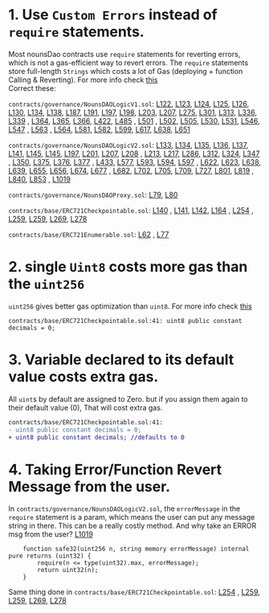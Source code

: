 # 1. Use `Custom Errors` instead of `require` statements.
Most nounsDao contracts use `require` statements for reverting errors, which is not a gas-efficient way to revert errors. The `require` statements store full-length `Strings` which costs a lot of Gas (deploying + function Calling & Reverting). For more info check [this](https://ethereum.stackexchange.com/questions/101782/requirecondition-message-vs-revert-with-a-custom-error-which-is-better-a)  
Correct these:

`contracts/governance/NounsDAOLogicV1.sol`:
[L122](https://github.com/code-423n4/2022-08-nounsdao/blob/452695d4764ba9d5e1d3eef0d5ecca3d004f215a/contracts/governance/NounsDAOLogicV1.sol#L122), [L123](https://github.com/code-423n4/2022-08-nounsdao/blob/452695d4764ba9d5e1d3eef0d5ecca3d004f215a/contracts/governance/NounsDAOLogicV1.sol#L123), [L124](https://github.com/code-423n4/2022-08-nounsdao/blob/452695d4764ba9d5e1d3eef0d5ecca3d004f215a/contracts/governance/NounsDAOLogicV1.sol#L124), [L125](https://github.com/code-423n4/2022-08-nounsdao/blob/452695d4764ba9d5e1d3eef0d5ecca3d004f215a/contracts/governance/NounsDAOLogicV1.sol#L125), [L126](https://github.com/code-423n4/2022-08-nounsdao/blob/452695d4764ba9d5e1d3eef0d5ecca3d004f215a/contracts/governance/NounsDAOLogicV1.sol#L126), [L130](https://github.com/code-423n4/2022-08-nounsdao/blob/452695d4764ba9d5e1d3eef0d5ecca3d004f215a/contracts/governance/NounsDAOLogicV1.sol#L130), [L134](https://github.com/code-423n4/2022-08-nounsdao/blob/452695d4764ba9d5e1d3eef0d5ecca3d004f215a/contracts/governance/NounsDAOLogicV1.sol#L134), [L138](https://github.com/code-423n4/2022-08-nounsdao/blob/452695d4764ba9d5e1d3eef0d5ecca3d004f215a/contracts/governance/NounsDAOLogicV1.sol#L138), [L187](https://github.com/code-423n4/2022-08-nounsdao/blob/452695d4764ba9d5e1d3eef0d5ecca3d004f215a/contracts/governance/NounsDAOLogicV1.sol#L187), [L191](https://github.com/code-423n4/2022-08-nounsdao/blob/452695d4764ba9d5e1d3eef0d5ecca3d004f215a/contracts/governance/NounsDAOLogicV1.sol#L191), [L197](https://github.com/code-423n4/2022-08-nounsdao/blob/452695d4764ba9d5e1d3eef0d5ecca3d004f215a/contracts/governance/NounsDAOLogicV1.sol#L197), [L198](https://github.com/code-423n4/2022-08-nounsdao/blob/452695d4764ba9d5e1d3eef0d5ecca3d004f215a/contracts/governance/NounsDAOLogicV1.sol#L198), [L203](https://github.com/code-423n4/2022-08-nounsdao/blob/452695d4764ba9d5e1d3eef0d5ecca3d004f215a/contracts/governance/NounsDAOLogicV1.sol#L203), [L207](https://github.com/code-423n4/2022-08-nounsdao/blob/452695d4764ba9d5e1d3eef0d5ecca3d004f215a/contracts/governance/NounsDAOLogicV1.sol#L207), [L275](https://github.com/code-423n4/2022-08-nounsdao/blob/452695d4764ba9d5e1d3eef0d5ecca3d004f215a/contracts/governance/NounsDAOLogicV1.sol#L275), [L301](https://github.com/code-423n4/2022-08-nounsdao/blob/452695d4764ba9d5e1d3eef0d5ecca3d004f215a/contracts/governance/NounsDAOLogicV1.sol#L301), [L313](https://github.com/code-423n4/2022-08-nounsdao/blob/452695d4764ba9d5e1d3eef0d5ecca3d004f215a/contracts/governance/NounsDAOLogicV1.sol#L313), [L336](https://github.com/code-423n4/2022-08-nounsdao/blob/452695d4764ba9d5e1d3eef0d5ecca3d004f215a/contracts/governance/NounsDAOLogicV1.sol#L336), [L339](https://github.com/code-423n4/2022-08-nounsdao/blob/452695d4764ba9d5e1d3eef0d5ecca3d004f215a/contracts/governance/NounsDAOLogicV1.sol#L339) , [L364](https://github.com/code-423n4/2022-08-nounsdao/blob/452695d4764ba9d5e1d3eef0d5ecca3d004f215a/contracts/governance/NounsDAOLogicV1.sol#L364), [L365](https://github.com/code-423n4/2022-08-nounsdao/blob/452695d4764ba9d5e1d3eef0d5ecca3d004f215a/contracts/governance/NounsDAOLogicV1.sol#L365), [L366](https://github.com/code-423n4/2022-08-nounsdao/blob/452695d4764ba9d5e1d3eef0d5ecca3d004f215a/contracts/governance/NounsDAOLogicV1.sol#L366), [L422](https://github.com/code-423n4/2022-08-nounsdao/blob/452695d4764ba9d5e1d3eef0d5ecca3d004f215a/contracts/governance/NounsDAOLogicV1.sol#L422), [L485](https://github.com/code-423n4/2022-08-nounsdao/blob/452695d4764ba9d5e1d3eef0d5ecca3d004f215a/contracts/governance/NounsDAOLogicV1.sol#L485) , [L501](https://github.com/code-423n4/2022-08-nounsdao/blob/452695d4764ba9d5e1d3eef0d5ecca3d004f215a/contracts/governance/NounsDAOLogicV1.sol#L501) , [L502](https://github.com/code-423n4/2022-08-nounsdao/blob/452695d4764ba9d5e1d3eef0d5ecca3d004f215a/contracts/governance/NounsDAOLogicV1.sol#L502), [L505](https://github.com/code-423n4/2022-08-nounsdao/blob/452695d4764ba9d5e1d3eef0d5ecca3d004f215a/contracts/governance/NounsDAOLogicV1.sol#L505), [L530](https://github.com/code-423n4/2022-08-nounsdao/blob/452695d4764ba9d5e1d3eef0d5ecca3d004f215a/contracts/governance/NounsDAOLogicV1.sol#L530), [L531](https://github.com/code-423n4/2022-08-nounsdao/blob/452695d4764ba9d5e1d3eef0d5ecca3d004f215a/contracts/governance/NounsDAOLogicV1.sol#L531), [L546](https://github.com/code-423n4/2022-08-nounsdao/blob/452695d4764ba9d5e1d3eef0d5ecca3d004f215a/contracts/governance/NounsDAOLogicV1.sol#L546), [L547](https://github.com/code-423n4/2022-08-nounsdao/blob/452695d4764ba9d5e1d3eef0d5ecca3d004f215a/contracts/governance/NounsDAOLogicV1.sol#L547) , [L563](https://github.com/code-423n4/2022-08-nounsdao/blob/452695d4764ba9d5e1d3eef0d5ecca3d004f215a/contracts/governance/NounsDAOLogicV1.sol#L563) , [L564](https://github.com/code-423n4/2022-08-nounsdao/blob/452695d4764ba9d5e1d3eef0d5ecca3d004f215a/contracts/governance/NounsDAOLogicV1.sol#L564), [L581](https://github.com/code-423n4/2022-08-nounsdao/blob/452695d4764ba9d5e1d3eef0d5ecca3d004f215a/contracts/governance/NounsDAOLogicV1.sol#L581), [L582](https://github.com/code-423n4/2022-08-nounsdao/blob/452695d4764ba9d5e1d3eef0d5ecca3d004f215a/contracts/governance/NounsDAOLogicV1.sol#L582), [L599](https://github.com/code-423n4/2022-08-nounsdao/blob/452695d4764ba9d5e1d3eef0d5ecca3d004f215a/contracts/governance/NounsDAOLogicV1.sol#L599), [L617](https://github.com/code-423n4/2022-08-nounsdao/blob/452695d4764ba9d5e1d3eef0d5ecca3d004f215a/contracts/governance/NounsDAOLogicV1.sol#L617), [L638](https://github.com/code-423n4/2022-08-nounsdao/blob/452695d4764ba9d5e1d3eef0d5ecca3d004f215a/contracts/governance/NounsDAOLogicV1.sol#L638), [L651](https://github.com/code-423n4/2022-08-nounsdao/blob/452695d4764ba9d5e1d3eef0d5ecca3d004f215a/contracts/governance/NounsDAOLogicV1.sol#L651)


`contracts/governance/NounsDAOLogicV2.sol`:
[L133](https://github.com/code-423n4/2022-08-nounsdao/blob/45411325ec14c6d747b999a40367d3c5109b5a89/contracts/governance/NounsDAOLogicV2.sol#L133), [L134](https://github.com/code-423n4/2022-08-nounsdao/blob/45411325ec14c6d747b999a40367d3c5109b5a89/contracts/governance/NounsDAOLogicV2.sol#L134), [L135](https://github.com/code-423n4/2022-08-nounsdao/blob/45411325ec14c6d747b999a40367d3c5109b5a89/contracts/governance/NounsDAOLogicV2.sol#L135), [L136](https://github.com/code-423n4/2022-08-nounsdao/blob/45411325ec14c6d747b999a40367d3c5109b5a89/contracts/governance/NounsDAOLogicV2.sol#L136), [L137](https://github.com/code-423n4/2022-08-nounsdao/blob/45411325ec14c6d747b999a40367d3c5109b5a89/contracts/governance/NounsDAOLogicV2.sol#L137), [L141](https://github.com/code-423n4/2022-08-nounsdao/blob/45411325ec14c6d747b999a40367d3c5109b5a89/contracts/governance/NounsDAOLogicV2.sol#L141), [L145](https://github.com/code-423n4/2022-08-nounsdao/blob/45411325ec14c6d747b999a40367d3c5109b5a89/contracts/governance/NounsDAOLogicV2.sol#L145), [L145](https://github.com/code-423n4/2022-08-nounsdao/blob/45411325ec14c6d747b999a40367d3c5109b5a89/contracts/governance/NounsDAOLogicV2.sol#L145), [L197](https://github.com/code-423n4/2022-08-nounsdao/blob/45411325ec14c6d747b999a40367d3c5109b5a89/contracts/governance/NounsDAOLogicV2.sol#L197), [L201](https://github.com/code-423n4/2022-08-nounsdao/blob/45411325ec14c6d747b999a40367d3c5109b5a89/contracts/governance/NounsDAOLogicV2.sol#L201), [L207](https://github.com/code-423n4/2022-08-nounsdao/blob/45411325ec14c6d747b999a40367d3c5109b5a89/contracts/governance/NounsDAOLogicV2.sol#L207), [L208](https://github.com/code-423n4/2022-08-nounsdao/blob/45411325ec14c6d747b999a40367d3c5109b5a89/contracts/governance/NounsDAOLogicV2.sol#L208) , [L213](https://github.com/code-423n4/2022-08-nounsdao/blob/45411325ec14c6d747b999a40367d3c5109b5a89/contracts/governance/NounsDAOLogicV2.sol#L213), [L217](https://github.com/code-423n4/2022-08-nounsdao/blob/45411325ec14c6d747b999a40367d3c5109b5a89/contracts/governance/NounsDAOLogicV2.sol#L217), [L286](https://github.com/code-423n4/2022-08-nounsdao/blob/45411325ec14c6d747b999a40367d3c5109b5a89/contracts/governance/NounsDAOLogicV2.sol#L286), [L312](https://github.com/code-423n4/2022-08-nounsdao/blob/45411325ec14c6d747b999a40367d3c5109b5a89/contracts/governance/NounsDAOLogicV2.sol#L312), [L324](https://github.com/code-423n4/2022-08-nounsdao/blob/45411325ec14c6d747b999a40367d3c5109b5a89/contracts/governance/NounsDAOLogicV2.sol#L324), [L347](https://github.com/code-423n4/2022-08-nounsdao/blob/45411325ec14c6d747b999a40367d3c5109b5a89/contracts/governance/NounsDAOLogicV2.sol#L347) , [L350](https://github.com/code-423n4/2022-08-nounsdao/blob/45411325ec14c6d747b999a40367d3c5109b5a89/contracts/governance/NounsDAOLogicV2.sol#L350), [L375](https://github.com/code-423n4/2022-08-nounsdao/blob/45411325ec14c6d747b999a40367d3c5109b5a89/contracts/governance/NounsDAOLogicV2.sol#L375), [L376](https://github.com/code-423n4/2022-08-nounsdao/blob/45411325ec14c6d747b999a40367d3c5109b5a89/contracts/governance/NounsDAOLogicV2.sol#L376), [L377](https://github.com/code-423n4/2022-08-nounsdao/blob/45411325ec14c6d747b999a40367d3c5109b5a89/contracts/governance/NounsDAOLogicV2.sol#L377) , [L433](https://github.com/code-423n4/2022-08-nounsdao/blob/45411325ec14c6d747b999a40367d3c5109b5a89/contracts/governance/NounsDAOLogicV2.sol#L433), [L577](https://github.com/code-423n4/2022-08-nounsdao/blob/45411325ec14c6d747b999a40367d3c5109b5a89/contracts/governance/NounsDAOLogicV2.sol#L577), [L593](https://github.com/code-423n4/2022-08-nounsdao/blob/45411325ec14c6d747b999a40367d3c5109b5a89/contracts/governance/NounsDAOLogicV2.sol#L593), [L594](https://github.com/code-423n4/2022-08-nounsdao/blob/45411325ec14c6d747b999a40367d3c5109b5a89/contracts/governance/NounsDAOLogicV2.sol#L594), [L597](https://github.com/code-423n4/2022-08-nounsdao/blob/45411325ec14c6d747b999a40367d3c5109b5a89/contracts/governance/NounsDAOLogicV2.sol#L597) , [L622](https://github.com/code-423n4/2022-08-nounsdao/blob/45411325ec14c6d747b999a40367d3c5109b5a89/contracts/governance/NounsDAOLogicV2.sol#L622), [L623](https://github.com/code-423n4/2022-08-nounsdao/blob/45411325ec14c6d747b999a40367d3c5109b5a89/contracts/governance/NounsDAOLogicV2.sol#L623), [L638](https://github.com/code-423n4/2022-08-nounsdao/blob/45411325ec14c6d747b999a40367d3c5109b5a89/contracts/governance/NounsDAOLogicV2.sol#L638), [L639](https://github.com/code-423n4/2022-08-nounsdao/blob/45411325ec14c6d747b999a40367d3c5109b5a89/contracts/governance/NounsDAOLogicV2.sol#L639), [L655](https://github.com/code-423n4/2022-08-nounsdao/blob/45411325ec14c6d747b999a40367d3c5109b5a89/contracts/governance/NounsDAOLogicV2.sol#L655), [L656](https://github.com/code-423n4/2022-08-nounsdao/blob/45411325ec14c6d747b999a40367d3c5109b5a89/contracts/governance/NounsDAOLogicV2.sol#L656), [L674](https://github.com/code-423n4/2022-08-nounsdao/blob/45411325ec14c6d747b999a40367d3c5109b5a89/contracts/governance/NounsDAOLogicV2.sol#L674), [L677](https://github.com/code-423n4/2022-08-nounsdao/blob/45411325ec14c6d747b999a40367d3c5109b5a89/contracts/governance/NounsDAOLogicV2.sol#L677) , [L682](https://github.com/code-423n4/2022-08-nounsdao/blob/45411325ec14c6d747b999a40367d3c5109b5a89/contracts/governance/NounsDAOLogicV2.sol#L682), [L702](https://github.com/code-423n4/2022-08-nounsdao/blob/45411325ec14c6d747b999a40367d3c5109b5a89/contracts/governance/NounsDAOLogicV2.sol#L702), [L705](https://github.com/code-423n4/2022-08-nounsdao/blob/45411325ec14c6d747b999a40367d3c5109b5a89/contracts/governance/NounsDAOLogicV2.sol#L705), [L709](https://github.com/code-423n4/2022-08-nounsdao/blob/45411325ec14c6d747b999a40367d3c5109b5a89/contracts/governance/NounsDAOLogicV2.sol#L709), [L727](https://github.com/code-423n4/2022-08-nounsdao/blob/45411325ec14c6d747b999a40367d3c5109b5a89/contracts/governance/NounsDAOLogicV2.sol#L727), [L801](https://github.com/code-423n4/2022-08-nounsdao/blob/45411325ec14c6d747b999a40367d3c5109b5a89/contracts/governance/NounsDAOLogicV2.sol#L801), [L819](https://github.com/code-423n4/2022-08-nounsdao/blob/45411325ec14c6d747b999a40367d3c5109b5a89/contracts/governance/NounsDAOLogicV2.sol#L819) , [L840](https://github.com/code-423n4/2022-08-nounsdao/blob/45411325ec14c6d747b999a40367d3c5109b5a89/contracts/governance/NounsDAOLogicV2.sol#L840), [L853](https://github.com/code-423n4/2022-08-nounsdao/blob/45411325ec14c6d747b999a40367d3c5109b5a89/contracts/governance/NounsDAOLogicV2.sol#L853) , [L1019](https://github.com/code-423n4/2022-08-nounsdao/blob/45411325ec14c6d747b999a40367d3c5109b5a89/contracts/governance/NounsDAOLogicV2.sol#L1019)


`contracts/governance/NounsDAOProxy.sol`:
[L79](https://github.com/code-423n4/2022-08-nounsdao/blob/45411325ec14c6d747b999a40367d3c5109b5a89/contracts/governance/NounsDAOProxy.sol#L79), [L80](https://github.com/code-423n4/2022-08-nounsdao/blob/45411325ec14c6d747b999a40367d3c5109b5a89/contracts/governance/NounsDAOProxy.sol#L80)


`contracts/base/ERC721Checkpointable.sol`:
[L140](https://github.com/code-423n4/2022-08-nounsdao/blob/45411325ec14c6d747b999a40367d3c5109b5a89/contracts/base/ERC721Checkpointable.sol#L140) , [L141](https://github.com/code-423n4/2022-08-nounsdao/blob/45411325ec14c6d747b999a40367d3c5109b5a89/contracts/base/ERC721Checkpointable.sol#L141), [L142](https://github.com/code-423n4/2022-08-nounsdao/blob/45411325ec14c6d747b999a40367d3c5109b5a89/contracts/base/ERC721Checkpointable.sol#L142), [L164](https://github.com/code-423n4/2022-08-nounsdao/blob/45411325ec14c6d747b999a40367d3c5109b5a89/contracts/base/ERC721Checkpointable.sol#L164) , [L254](https://github.com/code-423n4/2022-08-nounsdao/blob/45411325ec14c6d747b999a40367d3c5109b5a89/contracts/base/ERC721Checkpointable.sol#L254) , [L259](https://github.com/code-423n4/2022-08-nounsdao/blob/45411325ec14c6d747b999a40367d3c5109b5a89/contracts/base/ERC721Checkpointable.sol#L259), [L259](https://github.com/code-423n4/2022-08-nounsdao/blob/45411325ec14c6d747b999a40367d3c5109b5a89/contracts/base/ERC721Checkpointable.sol#L259), [L269](https://github.com/code-423n4/2022-08-nounsdao/blob/45411325ec14c6d747b999a40367d3c5109b5a89/contracts/base/ERC721Checkpointable.sol#L269), [L278](https://github.com/code-423n4/2022-08-nounsdao/blob/45411325ec14c6d747b999a40367d3c5109b5a89/contracts/base/ERC721Checkpointable.sol#L278)


`contracts/base/ERC721Enumerable.sol`:
[L62](https://github.com/code-423n4/2022-08-nounsdao/blob/45411325ec14c6d747b999a40367d3c5109b5a89/contracts/base/ERC721Enumerable.sol#L62) , [L77](https://github.com/code-423n4/2022-08-nounsdao/blob/45411325ec14c6d747b999a40367d3c5109b5a89/contracts/base/ERC721Enumerable.sol#L77)


# 2. single `Uint8` costs more gas than the `uint256` 
`uint256` gives better gas optimization than `uint8`. For more info check [this](https://ethereum.stackexchange.com/questions/3067/why-does-uint8-cost-more-gas-than-uint256)
```solidity
contracts/base/ERC721Checkpointable.sol:41: uint8 public constant decimals = 0;
```

# 3. Variable declared to its default value costs extra gas.
All `uint`s by default are assigned to Zero. but if you assign them again to their default value (0), That will cost extra gas.
```diff
contracts/base/ERC721Checkpointable.sol:41: 
- uint8 public constant decimals = 0;
+ uint8 public constant decimals; //defaults to 0
```

# 4. Taking Error/Function Revert Message from the user.
In `contracts/governance/NounsDAOLogicV2.sol`, the `errorMessage` in the `require` statement is a param, which means the user can put any message string in there. This can be a really costly method. And why take an ERROR msg from the user? [L1019](https://github.com/code-423n4/2022-08-nounsdao/blob/45411325ec14c6d747b999a40367d3c5109b5a89/contracts/governance/NounsDAOLogicV2.sol#L1019)
```solidity
    function safe32(uint256 n, string memory errorMessage) internal pure returns (uint32) {
        require(n <= type(uint32).max, errorMessage);
        return uint32(n);
    }
```

Same thing done in `contracts/base/ERC721Checkpointable.sol`:
[L254](https://github.com/code-423n4/2022-08-nounsdao/blob/45411325ec14c6d747b999a40367d3c5109b5a89/contracts/base/ERC721Checkpointable.sol#L254) , [L259](https://github.com/code-423n4/2022-08-nounsdao/blob/45411325ec14c6d747b999a40367d3c5109b5a89/contracts/base/ERC721Checkpointable.sol#L259), [L259](https://github.com/code-423n4/2022-08-nounsdao/blob/45411325ec14c6d747b999a40367d3c5109b5a89/contracts/base/ERC721Checkpointable.sol#L259), [L269](https://github.com/code-423n4/2022-08-nounsdao/blob/45411325ec14c6d747b999a40367d3c5109b5a89/contracts/base/ERC721Checkpointable.sol#L269), [L278](https://github.com/code-423n4/2022-08-nounsdao/blob/45411325ec14c6d747b999a40367d3c5109b5a89/contracts/base/ERC721Checkpointable.sol#L278)